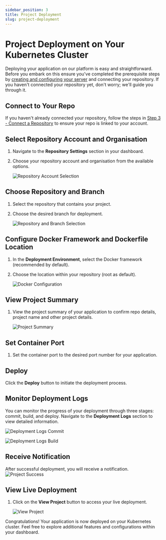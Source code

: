 ```yaml
---
sidebar_position: 3
title: Project Deployment
slug: project-deployment
---
```


# Project Deployment on Your Kubernetes Cluster

Deploying your application on our platform is easy and straightforward. Before you embark on this ensure you've completed the prerequisite steps by [creating and configuring your server](cluster-provisioning.md) and connecting your repository. If you haven't connected your repository yet, don't worry; we'll guide you through it.

## Connect to Your Repo

If you haven't already connected your repository, follow the steps in [Step 3 - Connect a Repository](connect-repo.md) to ensure your repo is linked to your account.

## Select Repository Account and Organisation

1. Navigate to the **Repository Settings** section in your dashboard.
2. Choose your repository account and organisation from the available options.

   ![Repository Account Selection](https://pub-30c11acc143348fcae20835653c5514d.r2.dev//12/16/k8_2_repo_acct_57b284aa73.png)

## Choose Repository and Branch

1. Select the repository that contains your project.
2. Choose the desired branch for deployment.

   ![Repository and Branch Selection](https://pub-30c11acc143348fcae20835653c5514d.r2.dev//12/16/k8_3_repo_branch_918cc26f28.png)

## Configure Docker Framework and Dockerfile Location

1. In the **Deployment Environment**, select the Docker framework (recommended by default).
2. Choose the location within your repository (root as default).

   ![Docker Configuration](https://pub-30c11acc143348fcae20835653c5514d.r2.dev//12/16/k8_4_5_docker_frame_port_33b53bef97.png)

## View Project Summary

1. View the project summary of your application to confirm repo details, project name and other project details.

    ![Project Summary](https://pub-30c11acc143348fcae20835653c5514d.r2.dev//12/16/k8_mid_project_summary_67f120c8be.png)

## Set Container Port

1. Set the container port to the desired port number for your application.

## Deploy

Click the **Deploy** button to initiate the deployment process.

## Monitor Deployment Logs

You can monitor the progress of your deployment through three stages: commit, build, and deploy. Navigate to the **Deployment Logs** section to view detailed information.

   ![Deployment Logs Commit](https://pub-30c11acc143348fcae20835653c5514d.r2.dev//12/16/k8_7_commit_logs_8de89c16f3.png)

   ![Deployment Logs Build](https://pub-30c11acc143348fcae20835653c5514d.r2.dev//12/16/k8_7_build_logs_65c2b027a2.png)

## Receive Notification

After successful deployment, you will receive a notification.
    ![Project Success](https://pub-30c11acc143348fcae20835653c5514d.r2.dev//12/16/k8_8_notification_success_46e9d3d34c.png)

## View Live Deployment

1. Click on the **View Project** button to access your live deployment.

   ![View Project](https://pub-30c11acc143348fcae20835653c5514d.r2.dev//12/16/k8_9_live_notification_7029671d09.png)

Congratulations! Your application is now deployed on your Kubernetes cluster. Feel free to explore additional features and configurations within your dashboard.